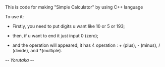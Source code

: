 This is code for making "Simple Calculator" by using C++ language


To use it:

- Firstly, you need to put digits u want like 10 or 5 or 193;
 
- then, if u want to end it just input 0 (zero);

- and the operation will appeared, it has 4 operation : + (plus), - (minus), / (divide), and *(multiple).

-_- Yorutaka -_-
